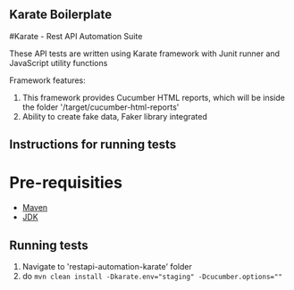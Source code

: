 ## Karate Boilerplate

#Karate - Rest API Automation Suite 

These API tests are written using Karate framework with Junit runner and JavaScript utility functions

Framework features:
1. This framework provides Cucumber HTML reports, which will be inside the folder '/target/cucumber-html-reports'
2. Ability to create fake data, Faker library integrated

## Instructions for running tests

# Pre-requisities
* [Maven](http://maven.apache.org/)
* [JDK](https://www.oracle.com/in/java/technologies/javase-downloads.html)

## Running tests 
1. Navigate to 'restapi-automation-karate' folder
2. do `mvn clean install -Dkarate.env="staging" -Dcucumber.options=""`


